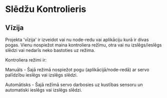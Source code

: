 # Slēdžu Kontrolieris
## Vīzija

Projekta 'vīzija' ir izveidot vai nu node-redu vai aplikāciju kurā ir divas pogas. Vienu nospiežot maina kontroliera režīmu, otra vai nu izslēgs/ieslēgs slēdzi vai nedarīs neko bastoties uz režima.

Kontroliera režimi ir:

Manuāls - Šajā režimā nospiežot pogu (aplikācijā/node-redā) ar servo palīdzību ieslēgs vai izslēgs slēdzi.

Automātisks - Šajā režīmā servo darbosies uz kustības sensoru un automatiski ieslēgs vai izslēgs slēdzi.
